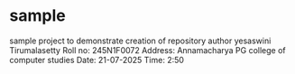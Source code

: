 # sample
sample project to demonstrate creation of repository
author yesaswini Tirumalasetty
Roll no: 245N1F0072
Address: Annamacharya PG college of computer studies
Date: 21-07-2025
Time: 2:50
